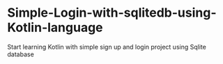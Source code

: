 # Simple-Login-with-sqlitedb-using-Kotlin-language
Start learning Kotlin with simple sign up and login project using Sqlite database
